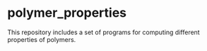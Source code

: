 # polymer_properties
This repository includes a set of programs for computing different properties of polymers.
